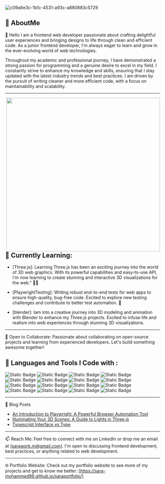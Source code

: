 
![c09a6e3c-1b1c-4531-a93c-a880883c5729](https://github.com/sara-mohammed96/Sarah-Allateef/assets/63727924/1a20c1ce-7c5e-41c4-b685-405c469c80e9)



🌟 AboutMe
---
👋 Hello I am a frontend web developer passionate about crafting delightful user experiences and bringing designs to life through clean and efficient code. As a junior frontend developer, I'm always eager to learn and grow in the ever-evolving world of web technologies.

Throughout my academic and professional journey, I have demonstrated a strong passion for programming and a genuine desire to excel in my field. I constantly strive to enhance my knowledge and skills, ensuring that I stay updated with the latest industry trends and best practices. I am driven by the pursuit of writing cleaner and more efficient code, with a focus on maintainability and scalability.

---


<img align="right" width="500" height="500" src="https://github.com/sara-mohammed96/Sarah-Allateef/assets/63727924/d6ca2153-5d41-4e47-a710-e5aec091fe2a"/>

🌱 Currently Learning:
---
- [Three.js]: Learning Three.js has been an exciting journey into the world of 3D web graphics. With its powerful capabilities and easy-to-use API, I'm now learning to create stunning and interactive 3D visualizations for the web." 🚀🎨

- [PlaywrightTesting]: Writing robust end-to-end tests for web apps to ensure high-quality, bug-free code. Excited to explore new testing challenges and contribute to better test automation. 🚀

- [blender]: Iam into a creative journey into 3D modeling and animation with Blender to enhance my Three.js projects. Excited to infuse life and realism into web experiences through stunning 3D visualizations.
---

🤝 Open to Collaborate:
Passionate about collaborating on open-source projects and learning from experienced developers. Let's build something awesome together!

🚀 Languages and Tools I Code with :
---
![Static Badge](https://img.shields.io/badge/javascriptt-red) ![Static Badge](https://img.shields.io/badge/React-blue) ![Static Badge](https://img.shields.io/badge/typescript-blue) ![Static Badge](https://img.shields.io/badge/HTML-red) ![Static Badge](https://img.shields.io/badge/Nextjs-gray) ![Static Badge](https://img.shields.io/badge/Playwright%20Testing-green) ![Static Badge](https://img.shields.io/badge/cypress%20Testing-darkgreen) ![Static Badge](https://img.shields.io/badge/git-gray) ![Static Badge](https://img.shields.io/badge/blender-pink) ![Static Badge](https://img.shields.io/badge/Tailwindcss-blue) ![Static Badge](https://img.shields.io/badge/materialui-lightblue) ![Static Badge](https://img.shields.io/badge/Bootstrap-darkblue) ![Static Badge](https://img.shields.io/badge/AntUI-orange) ![Static Badge](https://img.shields.io/badge/css-purple) ![Static Badge](https://img.shields.io/badge/Redux-red) ![Static Badge](https://img.shields.io/badge/firebase-darkred)


 

---
📝 Blog Posts

- [An Introduction to Playwright: A Powerful Browser Automation Tool](https://dev.to/cloudysarah/an-introduction-to-playwright-a-powerful-browser-automation-tool-5hc5)
-  [Illuminating Your 3D Scenes: A Guide to Lights in Three.js](https://dev.to/cloudysarah/illuminating-your-3d-scenes-a-guide-to-lights-in-threejs-93i)
- [Typescript Interface vs Type](https://dev.to/cloudysarah/typescript-interface-vs-type-4877)

---
📫 Reach Me:
Feel free to connect with me on LinkedIn or drop me an email at [sarawork.m@gmail.com]. I'm open to discussing frontend development, best practices, or anything related to web development.

---
🌐 Portfolio Website:
Check out my portfolio website to see more of my projects and get to know me better: [https://sara-mohammed96.github.io/saraportfolio/]



